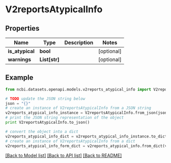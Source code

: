 # V2reportsAtypicalInfo


## Properties

Name | Type | Description | Notes
------------ | ------------- | ------------- | -------------
**is_atypical** | **bool** |  | [optional] 
**warnings** | **List[str]** |  | [optional] 

## Example

```python
from ncbi.datasets.openapi.models.v2reports_atypical_info import V2reportsAtypicalInfo

# TODO update the JSON string below
json = "{}"
# create an instance of V2reportsAtypicalInfo from a JSON string
v2reports_atypical_info_instance = V2reportsAtypicalInfo.from_json(json)
# print the JSON string representation of the object
print V2reportsAtypicalInfo.to_json()

# convert the object into a dict
v2reports_atypical_info_dict = v2reports_atypical_info_instance.to_dict()
# create an instance of V2reportsAtypicalInfo from a dict
v2reports_atypical_info_form_dict = v2reports_atypical_info.from_dict(v2reports_atypical_info_dict)
```
[[Back to Model list]](../README.md#documentation-for-models) [[Back to API list]](../README.md#documentation-for-api-endpoints) [[Back to README]](../README.md)



